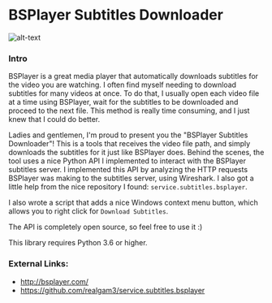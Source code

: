 # BSPlayer Subtitles Downloader
![alt-text](http://bsplayer.com/media/images/logo.png)
### Intro
BSPlayer is a great media player that automatically downloads subtitles for the video you are watching.
I often find myself needing to download subtitles for many videos at once.
To do that, I usually open each video file at a time using BSPlayer, wait for the subtitles to be downloaded and proceed to the next file.
This method is really time consuming, and I just knew that I could do better.

Ladies and gentlemen, I'm proud to present you the "BSPlayer Subtitles Downloader"!
This is a tools that receives the video file path, and simply downloads the subtitles for it just like BSPlayer does.
Behind the scenes, the tool uses a nice Python API I implemented to interact with the BSPlayer subtitles server.
I implemented this API by analyzing the HTTP requests BSPlayer was making to the subtitles server, using Wireshark. I also got a little help from the nice repository I found: `service.subtitles.bsplayer`.

I also wrote a script that adds a nice Windows context menu button, which allows you to right click for `Download Subtitles`.

The API is completely open source, so feel free to use it :)

This library requires Python 3.6 or higher.

### External Links:
- http://bsplayer.com/
- https://github.com/realgam3/service.subtitles.bsplayer
